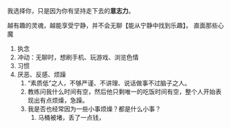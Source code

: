 我选择你，只是因为你有坚持走下去的**意志力**。

越有趣的灵魂，越能享受宁静，并不会无聊【能从宁静中找到乐趣】。
直面那些心魔
1. 执念
2. 冲动：无聊时，想刷手机、玩游戏、浏览色情
3. 习惯
4. 厌恶、反感、烦躁
	1. “素质低”之人，不够严谨、不讲理、说话做事不过脑子之人。
	2. 教练问我什么时间有空，然后他只剩唯一的吃饭时间有空，整个人开始表现出有点烦燥，急躁。
	3. 我是否也经常因为一些小事烦燥？都是什么小事？
		1. 马桶被堵，丢了一点钱，